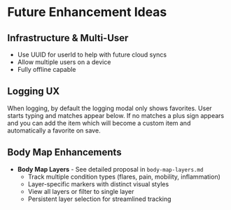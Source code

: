 # Future Enhancement Ideas

## Infrastructure & Multi-User
- Use UUID for userId to help with future cloud syncs
- Allow multiple users on a device
- Fully offline capable

## Logging UX
When logging, by default the logging modal only shows favorites. User starts typing and matches appear below. If no matches a plus sign appears and you can add the item which will become a custom item and automatically a favorite on save.

## Body Map Enhancements
- **Body Map Layers** - See detailed proposal in `body-map-layers.md`
  - Track multiple condition types (flares, pain, mobility, inflammation)
  - Layer-specific markers with distinct visual styles
  - View all layers or filter to single layer
  - Persistent layer selection for streamlined tracking